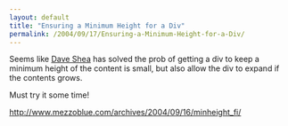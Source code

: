 ```yaml
---
layout: default
title: "Ensuring a Minimum Height for a Div"
permalink: /2004/09/17/Ensuring-a-Minimum-Height-for-a-Div/
---
```


<P>Seems like <A class="" href="http://www.mezzoblue.com/" target=_blank>Dave Shea</A> has solved the prob of getting a div to keep a minimum height of the content is small, but also allow the div to expand if the contents grows.</P>
<P>Must try it some time!</P>
<P><A class="" href="http://www.mezzoblue.com/archives/2004/09/16/minheight_fi/" target=_blank>http://www.mezzoblue.com/archives/2004/09/16/minheight_fi/</A></P>
